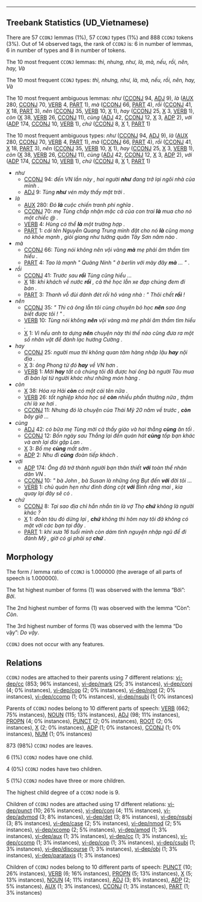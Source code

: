

--------------------------------------------------------------------------------

## Treebank Statistics (UD_Vietnamese)

There are 57 `CCONJ` lemmas (1%), 57 `CCONJ` types (1%) and 888 `CCONJ` tokens (3%).
Out of 14 observed tags, the rank of `CCONJ` is: 6 in number of lemmas, 6 in number of types and 8 in number of tokens.

The 10 most frequent `CCONJ` lemmas: <em>thì, nhưng, như, là, mà, nếu, rồi, nên, hay, Và</em>

The 10 most frequent `CCONJ` types:  <em>thì, nhưng, như, là, mà, nếu, rồi, nên, hay, Và</em>

The 10 most frequent ambiguous lemmas: <em>như</em> ([CCONJ]() 94, [ADJ]() 9), <em>là</em> ([AUX]() 280, [CCONJ]() 70, [VERB]() 4, [PART]() 1), <em>mà</em> ([CCONJ]() 66, [PART]() 4), <em>rồi</em> ([CCONJ]() 41, [X]() 18, [PART]() 3), <em>nên</em> ([CCONJ]() 35, [VERB]() 10, [X]() 1), <em>hay</em> ([CCONJ]() 25, [X]() 3, [VERB]() 1), <em>còn</em> ([X]() 38, [VERB]() 26, [CCONJ]() 11), <em>cùng</em> ([ADJ]() 42, [CCONJ]() 12, [X]() 3, [ADP]() 2), <em>với</em> ([ADP]() 174, [CCONJ]() 10, [VERB]() 1), <em>chứ</em> ([CCONJ]() 8, [X]() 1, [PART]() 1)

The 10 most frequent ambiguous types:  <em>như</em> ([CCONJ]() 94, [ADJ]() 9), <em>là</em> ([AUX]() 280, [CCONJ]() 70, [VERB]() 4, [PART]() 1), <em>mà</em> ([CCONJ]() 66, [PART]() 4), <em>rồi</em> ([CCONJ]() 41, [X]() 18, [PART]() 3), <em>nên</em> ([CCONJ]() 35, [VERB]() 10, [X]() 1), <em>hay</em> ([CCONJ]() 25, [X]() 3, [VERB]() 1), <em>còn</em> ([X]() 38, [VERB]() 26, [CCONJ]() 11), <em>cùng</em> ([ADJ]() 42, [CCONJ]() 12, [X]() 3, [ADP]() 2), <em>với</em> ([ADP]() 174, [CCONJ]() 10, [VERB]() 1), <em>chứ</em> ([CCONJ]() 8, [X]() 1, [PART]() 1)


* <em>như</em>
  * [CCONJ]() 94: <em>đến VN lần này , hai người <b>như</b> đang trở lại ngôi nhà của mình .</em>
  * [ADJ]() 9: <em>Tùng <b>như</b> vén mây thấy mặt trời .</em>
* <em>là</em>
  * [AUX]() 280: <em>Đó <b>là</b> cuộc chiến tranh phi nghĩa .</em>
  * [CCONJ]() 70: <em>mẹ Tùng chấp nhận mặc cả của con trai <b>là</b> mua cho nó một chiếc @ .</em>
  * [VERB]() 4: <em>Hùng có thể <b>là</b> một trường hợp .</em>
  * [PART]() 1: <em>cái tên Nguyễn Quang Trung mình đặt cho nó <b>là</b> cũng mong nó khỏe mạnh , giỏi giang như tướng quân Tây Sơn năm nào .</em>
* <em>mà</em>
  * [CCONJ]() 66: <em>Tùng nói không nên vội vàng <b>mà</b> mẹ phải âm thầm tìm hiểu .</em>
  * [PART]() 4: <em>Tao là mạnh " Quảng Ninh " ở berlin với mày đây <b>mà</b> ... " .</em>
* <em>rồi</em>
  * [CCONJ]() 41: <em>Trước sau <b>rồi</b> Tùng cũng hiểu ...</em>
  * [X]() 18: <em>khi khách về nước <b>rồi</b> , cả thẻ học lẫn xe đạp chúng đem đi bán .</em>
  * [PART]() 3: <em>Thanh vỗ đùi đánh đét rồi hô váng nhà : " Thôi chết <b>rồi</b> !</em>
* <em>nên</em>
  * [CCONJ]() 35: <em>" Thì cả ông lẫn tôi cùng chuyên bỏ học <b>nên</b> sao ông biết được tôi ! " .</em>
  * [VERB]() 10: <em>Tùng nói không <b>nên</b> vội vàng mà mẹ phải âm thầm tìm hiểu .</em>
  * [X]() 1: <em>Vì nếu anh ta dựng <b>nên</b> chuyện này thì thế nào cũng đưa ra một số nhân vật để đánh lạc hướng Cường .</em>
* <em>hay</em>
  * [CCONJ]() 25: <em>người mua thì không quan tâm hàng nhập lậu <b>hay</b> nội địa .</em>
  * [X]() 3: <em>ông Phong từ đó <b>hay</b> về VN hơn .</em>
  * [VERB]() 1: <em>Mới <b>hay</b> tất cả chúng tôi đã được hai ông bà người Tàu mua đi bán lại từ người khác như những món hàng .</em>
* <em>còn</em>
  * [X]() 38: <em>Hóa ra Hải <b>còn</b> có một cái tên nữa .</em>
  * [VERB]() 26: <em>tốt nghiệp khóa học sẽ <b>còn</b> nhiều phần thưởng nữa , thậm chí là xe hơi .</em>
  * [CCONJ]() 11: <em>Nhưng đó là chuyện của Thái Mỹ 20 năm về trước , <b>còn</b> bây giờ ...</em>
* <em>cùng</em>
  * [ADJ]() 42: <em>có bữa mẹ Tùng mời cả thầy giáo và hai thằng <b>cùng</b> ăn tối .</em>
  * [CCONJ]() 12: <em>Bốn ngày sau Thắng lại đến quán hát <b>cùng</b> tốp bạn khác và anh lại đòi gặp Lan .</em>
  * [X]() 3: <em>Bố mẹ <b>cùng</b> mất sớm .</em>
  * [ADP]() 2: <em>Nhu đi <b>cùng</b> đoàn tiếp khách .</em>
* <em>với</em>
  * [ADP]() 174: <em>Ông đã trở thành người bạn thân thiết <b>với</b> toàn thể nhân dân VN .</em>
  * [CCONJ]() 10: <em>" bà John , bà Susan là những ông Bụt đến <b>với</b> đời tôi ...</em>
  * [VERB]() 1: <em>chủ quán hẹn như đinh đóng cột <b>với</b> Bình rằng mai , kia quay lại đây sẽ có .</em>
* <em>chứ</em>
  * [CCONJ]() 8: <em>Tại sao địa chỉ hắn nhắn tin là vợ Thọ <b>chứ</b> không là người khác ?</em>
  * [X]() 1: <em>đoàn tàu đó dừng lại , <b>chứ</b> không thì hôm nay tôi đã không có mặt với các bạn tại đây .</em>
  * [PART]() 1: <em>khi xưa 16 tuổi mình còn dám tình nguyện nhập ngũ để đi đánh Mỹ , giờ có gì phải sợ <b>chứ</b> .</em>

## Morphology

The form / lemma ratio of `CCONJ` is 1.000000 (the average of all parts of speech is 1.000000).

The 1st highest number of forms (1) was observed with the lemma “Bởi”: <em>Bởi</em>.

The 2nd highest number of forms (1) was observed with the lemma “Còn”: <em>Còn</em>.

The 3rd highest number of forms (1) was observed with the lemma “Do vậy”: <em>Do vậy</em>.

`CCONJ` does not occur with any features.


## Relations

`CCONJ` nodes are attached to their parents using 7 different relations: [vi-dep/cc]() (853; 96% instances), [vi-dep/mark]() (25; 3% instances), [vi-dep/conj]() (4; 0% instances), [vi-dep/cop]() (2; 0% instances), [vi-dep/root]() (2; 0% instances), [vi-dep/ccomp]() (1; 0% instances), [vi-dep/nsubj]() (1; 0% instances)

Parents of `CCONJ` nodes belong to 10 different parts of speech: [VERB]() (662; 75% instances), [NOUN]() (115; 13% instances), [ADJ]() (98; 11% instances), [PROPN]() (4; 0% instances), [PUNCT]() (2; 0% instances), [ROOT]() (2; 0% instances), [X]() (2; 0% instances), [ADP]() (1; 0% instances), [CCONJ]() (1; 0% instances), [NUM]() (1; 0% instances)

873 (98%) `CCONJ` nodes are leaves.

6 (1%) `CCONJ` nodes have one child.

4 (0%) `CCONJ` nodes have two children.

5 (1%) `CCONJ` nodes have three or more children.

The highest child degree of a `CCONJ` node is 9.

Children of `CCONJ` nodes are attached using 17 different relations: [vi-dep/punct]() (10; 26% instances), [vi-dep/conj]() (4; 11% instances), [vi-dep/advmod]() (3; 8% instances), [vi-dep/det]() (3; 8% instances), [vi-dep/nsubj]() (3; 8% instances), [vi-dep/case]() (2; 5% instances), [vi-dep/nmod]() (2; 5% instances), [vi-dep/xcomp]() (2; 5% instances), [vi-dep/amod]() (1; 3% instances), [vi-dep/aux]() (1; 3% instances), [vi-dep/cc]() (1; 3% instances), [vi-dep/ccomp]() (1; 3% instances), [vi-dep/cop]() (1; 3% instances), [vi-dep/csubj]() (1; 3% instances), [vi-dep/discourse]() (1; 3% instances), [vi-dep/obj]() (1; 3% instances), [vi-dep/parataxis]() (1; 3% instances)

Children of `CCONJ` nodes belong to 10 different parts of speech: [PUNCT]() (10; 26% instances), [VERB]() (6; 16% instances), [PROPN]() (5; 13% instances), [X]() (5; 13% instances), [NOUN]() (4; 11% instances), [ADJ]() (3; 8% instances), [ADP]() (2; 5% instances), [AUX]() (1; 3% instances), [CCONJ]() (1; 3% instances), [PART]() (1; 3% instances)

